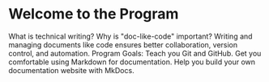 # Welcome to the Program

What is technical writing?
Why is "doc-like-code" important?
Writing and managing documents like code ensures better collaboration, version control, and automation.
Program Goals:
Teach you Git and GitHub.
Get you comfortable using Markdown for documentation.
Help you build your own documentation website with MkDocs.
